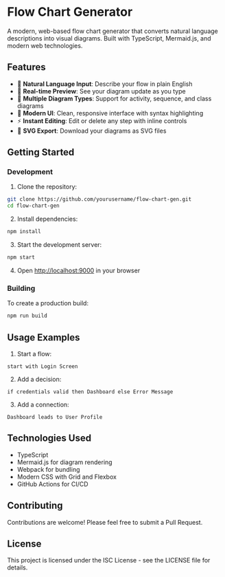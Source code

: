 # Flow Chart Generator

A modern, web-based flow chart generator that converts natural language descriptions into visual diagrams. Built with TypeScript, Mermaid.js, and modern web technologies.

## Features

- 🎯 **Natural Language Input**: Describe your flow in plain English
- 🔄 **Real-time Preview**: See your diagram update as you type
- 📝 **Multiple Diagram Types**: Support for activity, sequence, and class diagrams
- 🎨 **Modern UI**: Clean, responsive interface with syntax highlighting
- ⚡ **Instant Editing**: Edit or delete any step with inline controls
- 💾 **SVG Export**: Download your diagrams as SVG files

## Getting Started

### Development

1. Clone the repository:
```bash
git clone https://github.com/yourusername/flow-chart-gen.git
cd flow-chart-gen
```

2. Install dependencies:
```bash
npm install
```

3. Start the development server:
```bash
npm start
```

4. Open [http://localhost:9000](http://localhost:9000) in your browser

### Building

To create a production build:
```bash
npm run build
```

## Usage Examples

1. Start a flow:
```
start with Login Screen
```

2. Add a decision:
```
if credentials valid then Dashboard else Error Message
```

3. Add a connection:
```
Dashboard leads to User Profile
```

## Technologies Used

- TypeScript
- Mermaid.js for diagram rendering
- Webpack for bundling
- Modern CSS with Grid and Flexbox
- GitHub Actions for CI/CD

## Contributing

Contributions are welcome! Please feel free to submit a Pull Request.

## License

This project is licensed under the ISC License - see the LICENSE file for details.
